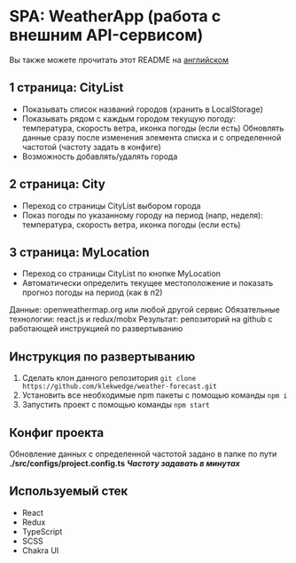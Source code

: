 # SPA: WeatherApp (работа с внешним API-сервисом)

Вы также можете прочитать этот README на [английском](https://github.com/klekwedge/weather-forecast/blob/main/README.md)

## 1 страница: CityList
- Показывать список названий городов (хранить в LocalStorage)
- Показывать рядом с каждым городом текущую погоду: температура, скорость ветра, иконка погоды (если есть)
Обновлять данные сразу после изменения элемента списка и с определенной частотой (частоту задать в конфиге)
- Возможность добавлять/удалять города

## 2 страница: City
- Переход со страницы CityList выбором города
- Показ погоды по указанному городу на период (напр, неделя): температура, скорость ветра, иконка погоды (если есть)

## 3 страница: MyLocation
- Переход со страницы CityList по кнопке MyLocation
- Автоматически определить текущее местоположение и показать прогноз погоды на период (как в п2)

Данные: openweathermap.org или любой другой сервис
Обязательные технологии: react.js и redux/mobx
Результат: репозиторий на github с работающей инструкцией по развертыванию

## Инструкция по развертыванию

1. Сделать клон данного репозитория ```git clone https://github.com/klekwedge/weather-forecast.git```
2. Установить все необходимые npm пакеты с помощью команды ```npm i```
3. Запустить проект с помощью команды ```npm start```

## Конфиг проекта

Обновление данных с определенной частотой задано в папке по пути
**./src/configs/project.config.ts**
***Частоту задавать в минутах***

## Используемый стек

- React
- Redux
- TypeScript
- SCSS
- Chakra UI